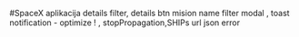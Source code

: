 #SpaceX aplikacija
details filter, details btn 
mision name filter 
modal , toast notification - optimize !
, stopPropagation,SHIPs url
json error 
